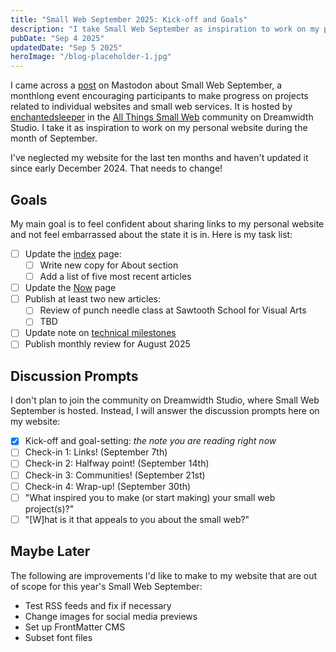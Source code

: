 ```yaml
---
title: "Small Web September 2025: Kick-off and Goals"
description: "I take Small Web September as inspiration to work on my personal website and update its content. In this post, I share my goals for the monthlong event."
pubDate: "Sep 4 2025"
updatedDate: "Sep 5 2025"
heroImage: "/blog-placeholder-1.jpg"
---
```


I came across a [post](https://fandom.ink/@enchantedsleeper/115131021166817239) on Mastodon about Small Web September, a monthlong event encouraging participants to make progress on projects related to individual websites and small web services. It is hosted by [enchantedsleeper](https://enchantedsleeper.dreamwidth.org) in the [All Things Small Web](https://smallweb.dreamwidth.org/13854.html) community on Dreamwidth Studio. I take it as inspiration to work on my personal website during the month of September.

I've neglected my website for the last ten months and haven't updated it since early December 2024. That needs to change!

## Goals

My main goal is to feel confident about sharing links to my personal website and not feel embarrassed about the state it is in. Here is my task list:

- [ ] Update the [index](../../) page:
  - [ ] Write new copy for About section
  - [ ] Add a list of five most recent articles
- [ ] Update the [Now](../../now) page
- [ ] Publish at least two new articles:
  - [ ] Review of punch needle class at Sawtooth School for Visual Arts
  - [ ] TBD
- [ ] Update note on [technical milestones](../technical-milestones)
- [ ] Publish monthly review for August 2025

## Discussion Prompts

I don't plan to join the community on Dreamwidth Studio, where Small Web September is hosted. Instead, I will answer the discussion prompts here on my website:

- [x] Kick-off and goal-setting: _the note you are reading right now_
- [ ] Check-in 1: Links! (September 7th)
- [ ] Check-in 2: Halfway point! (September 14th)
- [ ] Check-in 3: Communities! (September 21st)
- [ ] Check-in 4: Wrap-up! (September 30th)
- [ ] "What inspired you to make (or start making) your small web project(s)?"
- [ ] "[W]hat is it that appeals to you about the small web?"

## Maybe Later

The following are improvements I'd like to make to my website that are out of scope for this year's Small Web September:

- Test RSS feeds and fix if necessary
- Change images for social media previews
- Set up FrontMatter CMS
- Subset font files
